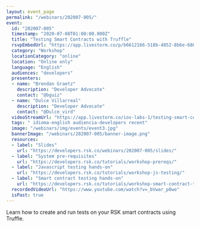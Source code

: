 ```yaml
---
layout: event_page
permalink: "/webinars/202007-005/"
event:
  id: "202007-005"
  timestamp: "2020-07-08T01:00:00.000Z"
  title: "Testing Smart Contracts with Truffle"
  rsvpEmbedUrl: "https://app.livestorm.co/p/b6612166-518b-4852-8b6e-6806923fe80d/form"
  category: "Workshop"
  locationCategory: "online"
  location: "Online only"
  language: "English"
  audiences: "developers"
  presenters:
  - name: "Brendan Graetz"
    description: "Developer Advocate"
    contact: "@bguiz"
  - name: "Dulce Villarreal"
    description: "Developer Advocate"
    contact: "@Dulce_vird"
  videoStreamUrl: "https://app.livestorm.co/iov-labs-1/testing-smart-contracts-with-truffle"
  tags: " idioma-english audiencia-developers recent"
  image: "/webinars/img/events/event3.jpg"
  bannerImage: "/webinars/202007-005/banner-image.png"
  resources:
  - label: "Slides"
    url: "https://developers.rsk.co/webinars/202007-005/slides/"
  - label: "System pre-requisites"
    url: "https://developers.rsk.co/tutorials/workshop-prereqs/"
  - label: "Javascript testing hands-on"
    url: "https://developers.rsk.co/tutorials/workshop-js-testing/"
  - label: "Smart contract testing hands-on"
    url: "https://developers.rsk.co/tutorials/workshop-smart-contract-testing-truffle/"
  recordedVideoUrl: "https://www.youtube.com/watch?v=_bVwar_p0wo"
  isPast: true
---
```



Learn how to create and run tests on your RSK smart contracts using Truffle.

